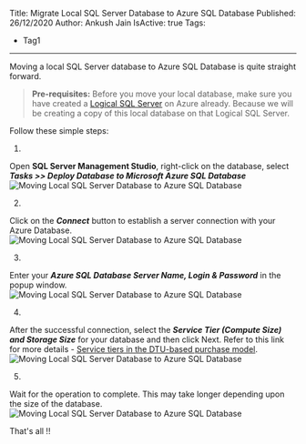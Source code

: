 Title: Migrate Local SQL Server Database to Azure SQL Database
Published: 26/12/2020
Author: Ankush Jain
IsActive: true
Tags:
  - Tag1
---
Moving a local SQL Server database to Azure SQL Database is quite straight forward. 

> **Pre-requisites:** Before you move your local database, make sure you have created a [Logical SQL Server](https://docs.microsoft.com/en-us/azure/azure-sql/database/logical-servers) on Azure already. Because we will be creating a copy of this local database on that Logical SQL Server.

Follow these simple steps:

1.  

Open **SQL Server Management Studio**, right-click on the database, select ***Tasks >> Deploy Database to Microsoft Azure SQL Database*** ![Moving Local SQL Server Database to Azure SQL Database](/img/blogs/migrate-local-sql-server-database-to-azure-sql-database/1-moving-local-sql-server-database-to-azure-sql-database.png)

2.  

Click on the ***Connect*** button to establish a server connection with your Azure Database. ![Moving Local SQL Server Database to Azure SQL Database](/img/blogs/migrate-local-sql-server-database-to-azure-sql-database/2-moving-local-sql-server-database-to-azure-sql-database.png)

3.  

Enter your ***Azure SQL Database Server Name, Login & Password*** in the popup window.  
 ![Moving Local SQL Server Database to Azure SQL Database](/img/blogs/migrate-local-sql-server-database-to-azure-sql-database/3-moving-local-sql-server-database-to-azure-sql-database.png)

4.  

After the successful connection, select the ***Service Tier (Compute Size) and Storage Size*** for your database and then click Next. Refer to this link for more details - [Service tiers in the DTU-based purchase model](https://docs.microsoft.com/en-us/azure/azure-sql/database/service-tiers-dtu). ![Moving Local SQL Server Database to Azure SQL Database](/img/blogs/migrate-local-sql-server-database-to-azure-sql-database/5-moving-local-sql-server-database-to-azure-sql-database.png)

5.  

Wait for the operation to complete. This may take longer depending upon the size of the database. ![Moving Local SQL Server Database to Azure SQL Database](/img/blogs/migrate-local-sql-server-database-to-azure-sql-database/4-moving-local-sql-server-database-to-azure-sql-database.png)

That's all !!

                